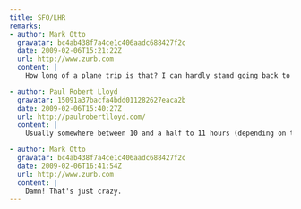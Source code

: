 ```yaml
---
title: SFO/LHR
remarks:
- author: Mark Otto
  gravatar: bc4ab438f7a4ce1c406aadc688427f2c
  date: 2009-02-06T15:21:22Z
  url: http://www.zurb.com
  content: |
    How long of a plane trip is that? I can hardly stand going back to from California to Wisconsin (4 hrs direct, 6 hrs with layover).

- author: Paul Robert Lloyd
  gravatar: 15091a37bacfa4bdd011282627eaca2b
  date: 2009-02-06T15:40:27Z
  url: http://paulrobertlloyd.com/
  content: |
    Usually somewhere between 10 and a half to 11 hours (depending on tail winds etc.) for direct flights. I'm always a bit shocked by this figure, given I usually get it confused with the time difference, which is 8 hours!

- author: Mark Otto
  gravatar: bc4ab438f7a4ce1c406aadc688427f2c
  date: 2009-02-06T16:41:54Z
  url: http://www.zurb.com
  content: |
    Damn! That's just crazy.
---
```

